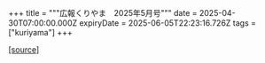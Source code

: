 +++
title = """広報くりやま　2025年5月号"""
date = 2025-04-30T07:00:00.000Z
expiryDate = 2025-06-05T22:23:16.726Z
tags = ["kuriyama"]
+++


[[source]](https://www.town.kuriyama.hokkaido.jp/site/koho/31476.html)
